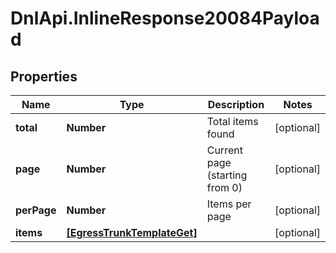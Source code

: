 # DnlApi.InlineResponse20084Payload

## Properties
Name | Type | Description | Notes
------------ | ------------- | ------------- | -------------
**total** | **Number** | Total items found | [optional] 
**page** | **Number** | Current page (starting from 0) | [optional] 
**perPage** | **Number** | Items per page | [optional] 
**items** | [**[EgressTrunkTemplateGet]**](EgressTrunkTemplateGet.md) |  | [optional] 


